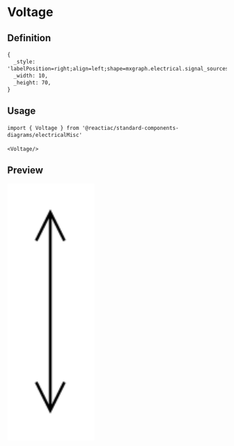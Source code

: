 # Voltage

## Definition

```
{
  _style: 'labelPosition=right;align=left;shape=mxgraph.electrical.signal_sources.voltage;shadow=0;dashed=0;strokeWidth=1;fontSize=10;html=1;',
  _width: 10,
  _height: 70,
}
```

## Usage

```
import { Voltage } from '@reactiac/standard-components-diagrams/electricalMisc'

<Voltage/>
```

## Preview

<img src="./voltage.png" width="200"/>
